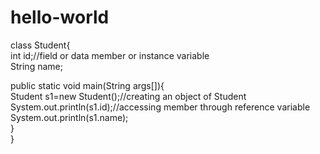 # hello-world
class Student{  
 int id;//field or data member or instance variable  
 String name;  
  
 public static void main(String args[]){  
  Student s1=new Student();//creating an object of Student  
  System.out.println(s1.id);//accessing member through reference variable  
  System.out.println(s1.name);  
 }  
}  
